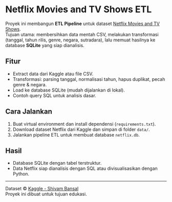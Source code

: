 # Netflix Movies and TV Shows ETL

Proyek ini membangun **ETL Pipeline** untuk dataset [Netflix Movies and TV Shows](https://www.kaggle.com/datasets/shivamb/netflix-shows).  
Tujuan utama: membersihkan data mentah CSV, melakukan transformasi (tanggal, tahun rilis, genre, negara, sutradara), lalu memuat hasilnya ke database **SQLite** yang siap dianalisis.

## Fitur
- Extract data dari Kaggle atau file CSV.
- Transformasi: parsing tanggal, normalisasi tahun, hapus duplikat, pecah genre & negara.
- Load ke database SQLite (mudah dijalankan di lokal).
- Contoh query SQL untuk analisis dasar.

## Cara Jalankan
1. Buat virtual environment dan install dependensi (`requirements.txt`).
2. Download dataset Netflix dari Kaggle dan simpan di folder `data/`.
3. Jalankan pipeline ETL untuk membuat database `netflix.db`.

## Hasil
- Database SQLite dengan tabel terstruktur.
- Data Netflix siap dianalisis dengan SQL atau divisualisasikan dengan Python.

---

Dataset © [Kaggle - Shivam Bansal](https://www.kaggle.com/datasets/shivamb/netflix-shows)  
Proyek ini dibuat untuk tujuan edukasi.
